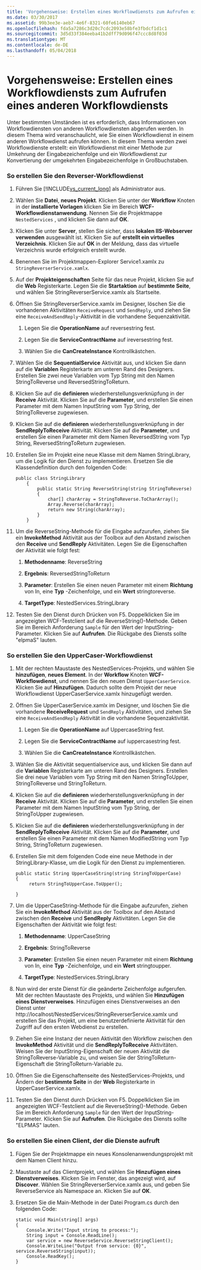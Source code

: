 ```yaml
---
title: 'Vorgehensweise: Erstellen eines Workflowdiensts zum Aufrufen eines anderen Workflowdiensts'
ms.date: 03/30/2017
ms.assetid: 99b3ee3e-aeb7-4e6f-8321-60fe6140eb67
ms.openlocfilehash: fda5a7286c3d20c7cdc2093e58bfe3fbdcf1d1c1
ms.sourcegitcommit: 3d5d33f384eeba41b2dff79d096f47ccc8d8f03d
ms.translationtype: MT
ms.contentlocale: de-DE
ms.lasthandoff: 05/04/2018
---
```

# <a name="how-to-create-a-workflow-service-that-calls-another-workflow-service"></a>Vorgehensweise: Erstellen eines Workflowdiensts zum Aufrufen eines anderen Workflowdiensts
Unter bestimmten Umständen ist es erforderlich, dass Informationen von Workflowdiensten von anderen Workflowdiensten abgerufen werden.  In diesem Thema wird veranschaulicht, wie Sie einen Workflowdienst in einem anderen Workflowdienst aufrufen können. In diesem Thema werden zwei Workflowdienste erstellt: ein Workflowdienst mit einer Methode zur Umkehrung der Eingabezeichenfolge und ein Workflowdienst zur Konvertierung der umgekehrten Eingabezeichenfolge in Großbuchstaben.  
  
### <a name="to-create-the-reverser-workflow-service"></a>So erstellen Sie den Reverser-Workflowdienst  
  
1.  Führen Sie [!INCLUDE[vs_current_long](../../../../includes/vs-current-long-md.md)] als Administrator aus.  
  
2.  Wählen Sie **Datei**, **neues Projekt**. Klicken Sie unter der **Workflow** Knoten in der **installierte Vorlagen** klicken Sie im Bereich **WCF-Workflowdienstanwendung**. Nennen Sie die Projektmappe `NestedServices` , und klicken Sie dann auf **OK**.  
  
3.  Klicken Sie unter **Server**, stellen Sie sicher, dass **lokalen IIS-Webserver verwenden** ausgewählt ist. Klicken Sie auf **erstellt ein virtuelles Verzeichnis**. Klicken Sie auf **OK** in der Meldung, dass das virtuelle Verzeichnis wurde erfolgreich erstellt wurde.  
  
4.  Benennen Sie im Projektmappen-Explorer Service1.xamlx zu `StringReverserService.xamlx`.  
  
5.  Auf der **Projekteigenschaften** Seite für das neue Projekt, klicken Sie auf die **Web** Registerkarte. Legen Sie die **Startaktion** auf **bestimmte Seite**, und wählen Sie StringReverserService.xamlx als Startseite.  
  
6.  Öffnen Sie StringReverserService.xamlx im Designer, löschen Sie die vorhandenen Aktivitäten `ReceiveRequest` und `SendReply`, und ziehen Sie eine `ReceiveAndSendReply`-Aktivität in die vorhandene Sequenzaktivität.  
  
    1.  Legen Sie die **OperationName** auf reversestring fest.  
  
    2.  Legen Sie die **ServiceContractName** auf ireversestring fest.  
  
    3.  Wählen Sie die **CanCreateInstance** Kontrollkästchen.  
  
7.  Wählen Sie die **SequentialService** Aktivität aus, und klicken Sie dann auf die **Variablen** Registerkarte am unteren Rand des Designers. Erstellen Sie zwei neue Variablen vom Typ String mit den Namen StringToReverse und ReversedStringToReturn.  
  
8.  Klicken Sie auf die **definieren** wiederherstellungsverknüpfung in der **Receive** Aktivität. Klicken Sie auf die **Parameter**, und erstellen Sie einen Parameter mit dem Namen InputString vom Typ String, der StringToReverse zugewiesen.  
  
9. Klicken Sie auf die **definieren** wiederherstellungsverknüpfung in der **SendReplyToReceive** Aktivität. Klicken Sie auf die **Parameter**, und erstellen Sie einen Parameter mit dem Namen ReversedString vom Typ String, ReversedStringToReturn zugewiesen.  
  
10. Erstellen Sie im Projekt eine neue Klasse mit dem Namen StringLibrary, um die Logik für den Dienst zu implementieren.  Ersetzen Sie die Klassendefinition durch den folgenden Code:  
  
    ```  
    public class StringLibrary  
        {  
            public static String ReverseString(string StringToReverse)  
            {  
                char[] charArray = StringToReverse.ToCharArray();  
                Array.Reverse(charArray);  
                return new String(charArray);  
            }  
        }  
    ```  
  
11. Um die ReverseString-Methode für die Eingabe aufzurufen, ziehen Sie ein **InvokeMethod** Aktivität aus der Toolbox auf den Abstand zwischen den **Receive** und **SendReply** Aktivitäten. Legen Sie die Eigenschaften der Aktivität wie folgt fest:  
  
    1.  **Methodenname**: ReverseString  
  
    2.  **Ergebnis**: ReversedStringToReturn  
  
    3.  **Parameter**: Erstellen Sie einen neuen Parameter mit einem **Richtung** von In, eine **Typ** -Zeichenfolge, und ein **Wert** stringtoreverse.  
  
    4.  **TargetType**: NestedServices.StringLibrary  
  
12. Testen Sie den Dienst durch Drücken von F5. Doppelklicken Sie im angezeigten WCF-Testclient auf die ReverseString()-Methode. Geben Sie im Bereich Anforderung `Sample` für den Wert der InputString-Parameter. Klicken Sie auf **Aufrufen**. Die Rückgabe des Diensts sollte "elpmaS" lauten.  
  
### <a name="to-create-the-uppercaser-workflow-service"></a>So erstellen Sie den UpperCaser-Workflowdienst  
  
1.  Mit der rechten Maustaste des NestedServices-Projekts, und wählen Sie **hinzufügen**, **neues Element**. In der **Workflow** Knoten **WCF-Workflowdienst**, und nennen Sie den neuen Dienst `UpperCaserService`. Klicken Sie auf **Hinzufügen**. Dadurch sollte dem Projekt der neue Workflowdienst UpperCaserService.xamlx hinzugefügt werden.  
  
2.  Öffnen Sie UpperCaserService.xamlx im Designer, und löschen Sie die vorhandene **ReceiveRequest** und `SendReply` Aktivitäten, und ziehen Sie eine `ReceiveAndSendReply` Aktivität in die vorhandene Sequenzaktivität.  
  
    1.  Legen Sie die **OperationName** auf UppercaseString fest.  
  
    2.  Legen Sie die **ServiceContractName** auf iuppercasestring fest.  
  
    3.  Wählen Sie die **CanCreateInstance** Kontrollkästchen.  
  
3.  Wählen Sie die Aktivität sequentialservice aus, und klicken Sie dann auf die **Variablen** Registerkarte am unteren Rand des Designers. Erstellen Sie drei neue Variablen vom Typ String mit den Namen StringToUpper, StringToReverse und StringToReturn.  
  
4.  Klicken Sie auf die **definieren** wiederherstellungsverknüpfung in der **Receive** Aktivität. Klicken Sie auf die **Parameter**, und erstellen Sie einen Parameter mit dem Namen InputString vom Typ String, der StringToUpper zugewiesen.  
  
5.  Klicken Sie auf die **definieren** wiederherstellungsverknüpfung in der **SendReplyToReceive** Aktivität. Klicken Sie auf die **Parameter**, und erstellen Sie einen Parameter mit dem Namen ModifiedString vom Typ String, StringToReturn zugewiesen.  
  
6.  Erstellen Sie mit dem folgenden Code eine neue Methode in der StringLibrary-Klasse, um die Logik für den Dienst zu implementieren.  
  
    ```  
    public static String UpperCaseString(string StringToUpperCase)  
    {  
         return StringToUpperCase.ToUpper();  
  
    }  
    ```  
  
7.  Um die UpperCaseString-Methode für die Eingabe aufzurufen, ziehen Sie ein **InvokeMethod** Aktivität aus der Toolbox auf den Abstand zwischen den **Receive** und **SendReply** Aktivitäten. Legen Sie die Eigenschaften der Aktivität wie folgt fest:  
  
    1.  **Methodenname**: UpperCaseString  
  
    2.  **Ergebnis**: StringToReverse  
  
    3.  **Parameter**: Erstellen Sie einen neuen Parameter mit einem **Richtung** von In, eine **Typ** -Zeichenfolge, und ein **Wert** stringtoupper.  
  
    4.  **TargetType**: NestedServices.StringLibrary  
  
8.  Nun wird der erste Dienst für die geänderte Zeichenfolge aufgerufen. Mit der rechten Maustaste des Projekts, und wählen Sie **Hinzufügen eines Dienstverweises**. Hinzufügen eines Dienstverweises an den Dienst unter http://localhost/NestedServices/StringReverserService.xamlx und erstellen Sie das Projekt, um eine benutzerdefinierte Aktivität für den Zugriff auf den ersten Webdienst zu erstellen.  
  
9. Ziehen Sie eine Instanz der neuen Aktivität den Workflow zwischen den **InvokeMethod** Aktivität und die **SendReplyToReceive** Aktivitäten. Weisen Sie der InputString-Eigenschaft der neuen Aktivität die StringToReverse-Variable zu, und weisen Sie der StringToReturn-Eigenschaft die StringToReturn-Variable zu.  
  
10. Öffnen Sie die Eigenschaftenseite des NestedServices-Projekts, und Ändern der **bestimmte Seite** in der **Web** Registerkarte in UpperCaserService.xamlx.  
  
11. Testen Sie den Dienst durch Drücken von F5. Doppelklicken Sie im angezeigten WCF-Testclient auf die ReverseString()-Methode. Geben Sie im Bereich Anforderung `Sample` für den Wert der InputString-Parameter. Klicken Sie auf **Aufrufen**. Die Rückgabe des Diensts sollte "ELPMAS" lauten.  
  
### <a name="to-create-a-client-to-call-the-services"></a>So erstellen Sie einen Client, der die Dienste aufruft  
  
1.  Fügen Sie der Projektmappe ein neues Konsolenanwendungsprojekt mit dem Namen Client hinzu.  
  
2.  Maustaste auf das Clientprojekt, und wählen Sie **Hinzufügen eines Dienstverweises**. Klicken Sie im Fenster, das angezeigt wird, auf **Discover**. Wählen Sie StringReverserService.xamlx aus, und geben Sie ReverseService als Namespace an.  Klicken Sie auf **OK**.  
  
3.  Ersetzen Sie die Main-Methode in der Datei Program.cs durch den folgenden Code:  
  
    ```  
    static void Main(string[] args)  
    {  
        Console.Write("Input string to process:");  
        String input = Console.ReadLine();  
        var service = new ReverseService.ReverseStringClient();  
        Console.WriteLine("Output from service: {0}", service.ReverseString(input));  
        Console.ReadKey();  
    }  
    ```
